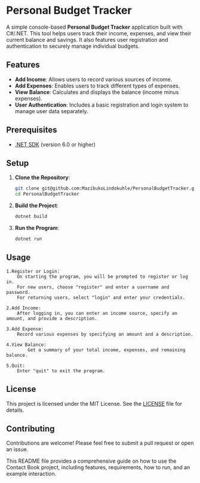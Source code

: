# Personal Budget Tracker

A simple console-based **Personal Budget Tracker** application built with C#/.NET. This tool helps users track their income, expenses, and view their current balance and savings. It also features user registration and authentication to securely manage individual budgets.

## Features

- **Add Income**: Allows users to record various sources of income.
- **Add Expenses**: Enables users to track different types of expenses.
- **View Balance**: Calculates and displays the balance (income minus expenses).
- **User Authentication**: Includes a basic registration and login system to manage user data separately.

## Prerequisites

- [.NET SDK](https://dotnet.microsoft.com/download) (version 6.0 or higher)

## Setup

1. **Clone the Repository**:
   ```bash
   git clone git@github.com:MazibukoLindokuhle/PersonalBudgetTracker.git
   cd PersonalBudgetTracker

2. **Build the Project**:
    ```bash
    dotnet build

3. **Run the Program**:
    ```bash
    dotnet run

## Usage

    1.Register or Login:
        On starting the program, you will be prompted to register or log in.
        For new users, choose "register" and enter a username and password.
        For returning users, select "login" and enter your credentials.

    2.Add Income:
        After logging in, you can enter an income source, specify an amount, and provide a description.

    3.Add Expense:
        Record various expenses by specifying an amount and a description.

    4.View Balance:
            Get a summary of your total income, expenses, and remaining balance.

    5.Quit:
        Enter "quit" to exit the program.

## License

This project is licensed under the MIT License. See the [LICENSE](LICENSE) file for details.

## Contributing

Contributions are welcome! Please feel free to submit a pull request or open an issue.

This README file provides a comprehensive guide on how to use the Contact Book project, including features, requirements, how to run, and an example interaction.
